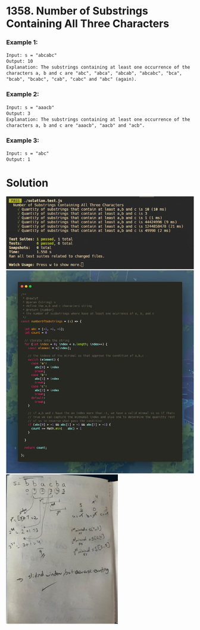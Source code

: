 # **1358. Number of Substrings Containing All Three Characters**

### Example 1:
```plaintext
Input: s = "abcabc"
Output: 10
Explanation: The substrings containing at least one occurrence of the characters a, b and c are "abc", "abca", "abcab", "abcabc", "bca", "bcab", "bcabc", "cab", "cabc" and "abc" (again).
```

### Example 2:
```plaintext
Input: s = "aaacb"
Output: 3
Explanation: The substrings containing at least one occurrence of the characters a, b and c are "aaacb", "aacb" and "acb".
```

### Example 3:
```plaintext
Input: s = "abc"
Output: 1
```

# Solution
![](./imgs/test.png)
![](./imgs/solution.png)
<img src="./imgs/paper.jpeg" alt="Alt Text" width="300" height="auto">
